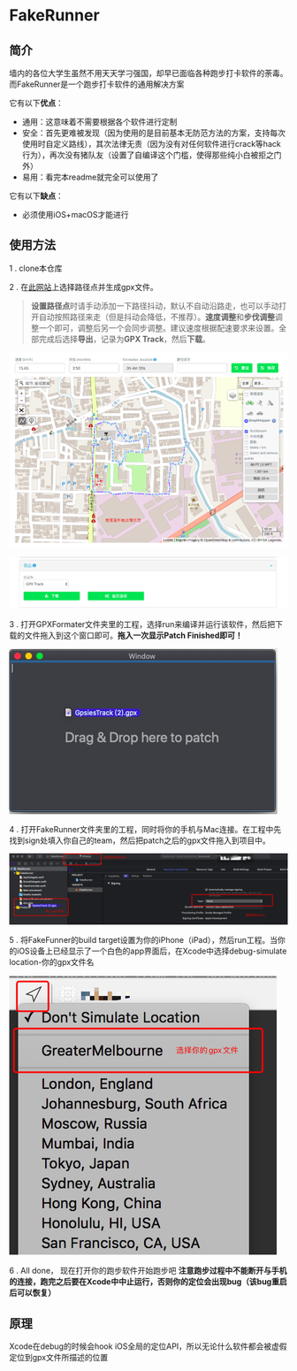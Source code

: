 # FakeRunner

## 简介

墙内的各位大学生虽然不用天天学刁强国，却早已面临各种跑步打卡软件的荼毒。而FakeRunner是一个跑步打卡软件的通用解决方案

它有以下**优点**：

- 通用：这意味着不需要根据各个软件进行定制
- 安全：首先更难被发现（因为使用的是目前基本无防范方法的方案，支持每次使用时自定义路线），其次法律无责（因为没有对任何软件进行crack等hack行为），再次没有猪队友（设置了自编译这个门槛，使得那些纯小白被拒之门外）
- 易用：看完本readme就完全可以使用了

它有以下**缺点**：

- 必须使用iOS+macOS才能进行

## 使用方法

1 . clone本仓库

2 . 在[此网站](http://www.gpsies.com/createTrack.do?source=post_page---------------------------)上选择路径点并生成gpx文件。

> **设置路径点**时请手动添加一下路径抖动，默认不自动沿路走，也可以手动打开自动按照路径来走（但是抖动会降低，不推荐）。**速度调整**和**步伐调整**调整一个即可，调整后另一个会同步调整。建议速度根据配速要求来设置。全部完成后选择**导出**，记录为**GPX Track**，然后**下载**。

![step2.1](https://github.com/CGSportFucker/Images/blob/master/step2.1.png?raw=true)

![step2.2](https://github.com/CGSportFucker/Images/blob/master/step2.2.png?raw=true)


3 . 打开GPXFormater文件夹里的工程，选择run来编译并运行该软件，然后把下载的文件拖入到这个窗口即可。**拖入一次显示Patch Finished即可！**

![step3](https://github.com/CGSportFucker/Images/blob/master/step3.png?raw=true)

4 . 打开FakeRunner文件夹里的工程，同时将你的手机与Mac连接。在工程中先找到sign处填入你自己的team，然后把patch之后的gpx文件拖入到项目中。

![step3](https://github.com/CGSportFucker/Images/blob/master/step4.png?raw=true)


5 . 将FakeFunner的build target设置为你的iPhone（iPad），然后run工程。当你的iOS设备上已经显示了一个白色的app界面后，在Xcode中选择debug-simulate location-你的gpx文件名

![step3](https://github.com/CGSportFucker/Images/blob/master/step5.png?raw=true)

6 . All done， 现在打开你的跑步软件开始跑步吧 **注意跑步过程中不能断开与手机的连接，跑完之后要在Xcode中中止运行，否则你的定位会出现bug（该bug重启后可以恢复）**

## 原理

Xcode在debug的时候会hook iOS全局的定位API，所以无论什么软件都会被虚假定位到gpx文件所描述的位置